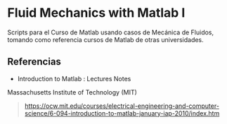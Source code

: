 # Fluid Mechanics with Matlab I

Scripts para el Curso de Matlab usando casos de Mecánica de Fluidos, tomando como referencia cursos de Matlab de otras universidades.

## Referencias

- Introduction to Matlab : Lectures Notes

Massachusetts Institute of Technology (MIT)

> https://ocw.mit.edu/courses/electrical-engineering-and-computer-science/6-094-introduction-to-matlab-january-iap-2010/index.htm
